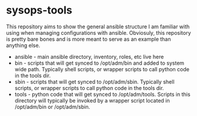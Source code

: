 # sysops-tools

This repository aims to show the general ansible structure I am familiar with using when managing configurations with ansible. Obviosuly, this repository is pretty bare bones and is more meant to serve as an example than anything else.

* ansible - main ansible directory, inventory, roles, etc live here
* bin - scripts that will get synced to /opt/adm/bin and added to system wide path. Typically shell scripts, or wrapper scripts to call python code in the tools dir.
* sbin - scripts that will get synced to /opt/adm/sbin. Typically shell scripts, or wrapper scripts to call python code in the tools dir.
* tools - python code that will get synced to /opt/adm/tools. Scripts in this directory will typically be invoked by a wrapper script located in /opt/adm/bin or /opt/adm/sbin.
